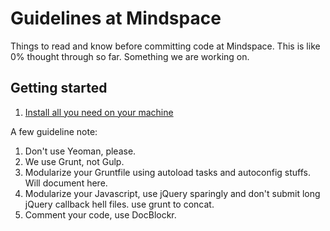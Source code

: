 # Guidelines at Mindspace

Things to read and know before committing code at Mindspace. This is like 0% thought through so far. Something we are working on.

## Getting started

1. [Install all you need on your machine](https://github.com/mindspacepdx/laptop)

A few guideline note:

1. Don't use Yeoman, please.
2. We use Grunt, not Gulp.
2. Modularize your Gruntfile using autoload tasks and autoconfig stuffs. Will document here.
3. Modularize your Javascript, use jQuery sparingly and don't submit long jQuery callback hell files. use grunt to concat.
4. Comment your code, use DocBlockr.


